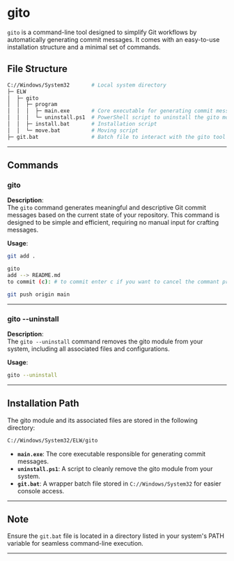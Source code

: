 # gito

`gito` is a command-line tool designed to simplify Git workflows by automatically generating commit messages. It comes with an easy-to-use installation structure and a minimal set of commands.

## File Structure  

```sh
C://Windows/System32       # Local system directory
├─ ELW
│  ├─ gito
│  │  ├─ program
│  │  │  ├─ main.exe       # Core executable for generating commit messages
│  │  │  └─ uninstall.ps1  # PowerShell script to uninstall the gito module
│  │  ├─ install.bat       # Installation script
│  │  └─ move.bat          # Moving script
├─ git.bat                 # Batch file to interact with the gito tool
```

---

## Commands  

### **gito**

**Description**:  
The `gito` command generates meaningful and descriptive Git commit messages based on the current state of your repository. This command is designed to be simple and efficient, requiring no manual input for crafting messages.  

**Usage**:  

```bash
git add .
```
```bash
gito
add --> README.md
to commit (c): # to commit enter c if you want to cancel the commant press anything but c
```
```bash
git push origin main
```

---

### **gito --uninstall**

**Description**:  
The `gito --uninstall` command removes the gito module from your system, including all associated files and configurations.  

**Usage**:  

```bash
gito --uninstall
```

---

## Installation Path  

The gito module and its associated files are stored in the following directory:  

```sh
C://Windows/System32/ELW/gito
```

- **`main.exe`**: The core executable responsible for generating commit messages.  
- **`uninstall.ps1`**: A script to cleanly remove the gito module from your system.  
- **`git.bat`**: A wrapper batch file stored in `C://Windows/System32` for easier console access.

---

## Note  

Ensure the `git.bat` file is located in a directory listed in your system's PATH variable for seamless command-line execution.

---